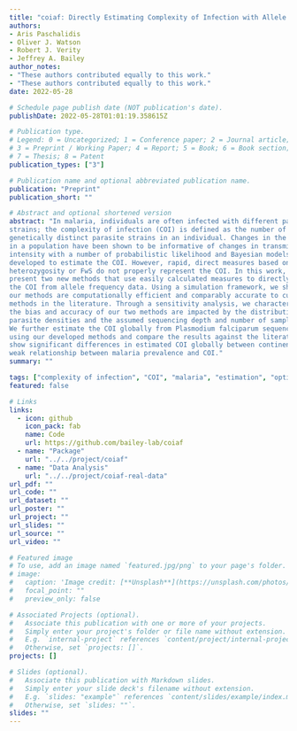 ```yaml
---
title: "coiaf: Directly Estimating Complexity of Infection with Allele Frequencies"
authors: 
- Aris Paschalidis
- Oliver J. Watson
- Robert J. Verity
- Jeffrey A. Bailey
author_notes:
- "These authors contributed equally to this work."
- "These authors contributed equally to this work."
date: 2022-05-28

# Schedule page publish date (NOT publication's date).
publishDate: 2022-05-28T01:01:19.358615Z

# Publication type.
# Legend: 0 = Uncategorized; 1 = Conference paper; 2 = Journal article;
# 3 = Preprint / Working Paper; 4 = Report; 5 = Book; 6 = Book section;
# 7 = Thesis; 8 = Patent
publication_types: ["3"]

# Publication name and optional abbreviated publication name.
publication: "Preprint"
publication_short: ""

# Abstract and optional shortened version
abstract: "In malaria, individuals are often infected with different parasite
strains; the complexity of infection (COI) is defined as the number of
genetically distinct parasite strains in an individual. Changes in the mean COI
in a population have been shown to be informative of changes in transmission
intensity with a number of probabilistic likelihood and Bayesian models now
developed to estimate the COI. However, rapid, direct measures based on
heterozygosity or FwS do not properly represent the COI. In this work, we
present two new methods that use easily calculated measures to directly estimate
the COI from allele frequency data. Using a simulation framework, we show that
our methods are computationally efficient and comparably accurate to current
methods in the literature. Through a sensitivity analysis, we characterize how
the bias and accuracy of our two methods are impacted by the distribution of
parasite densities and the assumed sequencing depth and number of sampled loci.
We further estimate the COI globally from Plasmodium falciparum sequencing data
using our developed methods and compare the results against the literature. We
show significant differences in estimated COI globally between continents and a
weak relationship between malaria prevalence and COI."
summary: ""

tags: ["complexity of infection", "COI", "malaria", "estimation", "optimization", "allele frequencies"]
featured: false

# Links
links:
  - icon: github
    icon_pack: fab
    name: Code
    url: https://github.com/bailey-lab/coiaf
  - name: "Package"
    url: "../../project/coiaf"
  - name: "Data Analysis"
    url: "../../project/coiaf-real-data"
url_pdf: ""
url_code: ""
url_dataset: ""
url_poster: ""
url_project: ""
url_slides: ""
url_source: ""
url_video: ""

# Featured image
# To use, add an image named `featured.jpg/png` to your page's folder. 
# image:
#   caption: 'Image credit: [**Unsplash**](https://unsplash.com/photos/jdD8gXaTZsc)'
#   focal_point: ""
#   preview_only: false

# Associated Projects (optional).
#   Associate this publication with one or more of your projects.
#   Simply enter your project's folder or file name without extension.
#   E.g. `internal-project` references `content/project/internal-project/index.md`.
#   Otherwise, set `projects: []`.
projects: []

# Slides (optional).
#   Associate this publication with Markdown slides.
#   Simply enter your slide deck's filename without extension.
#   E.g. `slides: "example"` references `content/slides/example/index.md`.
#   Otherwise, set `slides: ""`.
slides: ""
---
```

